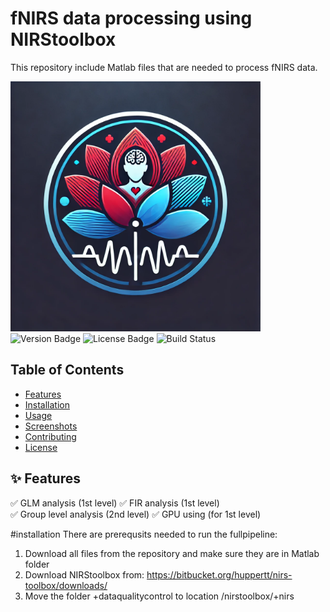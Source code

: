 # fNIRS data processing using NIRStoolbox

This repository include Matlab files that are needed to process fNIRS data.

<img src="fNIRS-analysis-logo.webp" alt="Project Logo" width="400">
<img src="https://img.shields.io/badge/version-1.0-blue" alt="Version Badge">
<img src="https://img.shields.io/badge/license-MIT-green" alt="License Badge">
<img src="https://img.shields.io/badge/build-passing-brightgreen" alt="Build Status">

## Table of Contents
- [Features](#features)
- [Installation](#installation)
- [Usage](#usage)
- [Screenshots](#screenshots)
- [Contributing](#contributing)
- [License](#license)

## ✨ Features
✅ GLM analysis (1st level)
✅ FIR analysis (1st level)  
✅ Group level analysis (2nd level)
✅ GPU using (for 1st level)

#installation
There are prerequsits needed to run the fullpipeline:
1) Download all files from the repository and make sure they are in Matlab folder
2) Download NIRStoolbox from: https://bitbucket.org/huppertt/nirs-toolbox/downloads/
3) Move the folder +dataqualitycontrol to location /nirstoolbox/+nirs 
